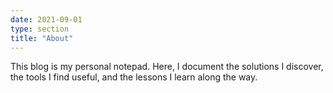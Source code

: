 ```yaml
---
date: 2021-09-01
type: section
title: "About"
---
```


This blog is my personal notepad. Here, I document the solutions I discover, the tools I find useful, and the lessons I learn along the way.
